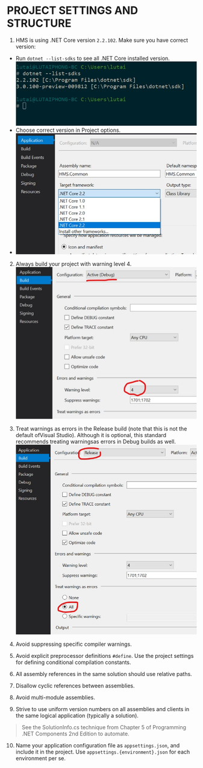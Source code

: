 # PROJECT SETTINGS AND STRUCTURE

1. HMS is using .NET Core version `2.2.102`. Make sure you have correct version:
- Run `dotnet --list-sdks` to see all .NET Core installed version.
![List .NET Core SDKs](Assets/dotnet-list-sdks.jpg)
- Choose correct version in Project options.
- ![Choose correct version](Assets/choose-correct-version.jpg)

2. Always build your project with warning level 4.
![Build with warning 4](Assets/build-warning.jpg)

3. Treat warnings as errors in the Release build (note that this is not the default ofVisual Studio). Although it is optional, this standard recommends treating warningsas errors in Debug builds as well.
![Treat warning as error](Assets/treat-warning-as-error.jpg)

4. Avoid suppressing specific compiler warnings.

5. Avoid explicit preprocessor definitions `#define`. Use the project settings for defining conditional compilation constants.

6. All assembly references in the same solution should use relative paths.

7. Disallow cyclic references between assemblies.

8. Avoid multi-module assemblies.

9. Strive to use uniform version numbers on all assemblies and clients in the same logical application (typically a solution).
> See the SolutionInfo.cs technique from Chapter 5 of Programming .NET Components 2nd Edition to automate.

10. Name your application configuration file as `appsettings.json`, and include it in the project. Use `appsettings.{environment}.json` for each environment per se.